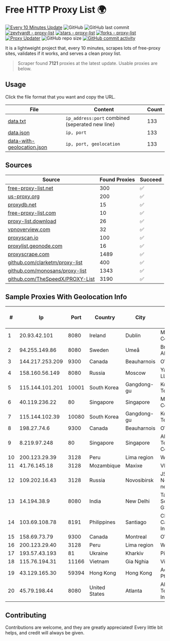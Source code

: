 
# Free HTTP Proxy List 🌍

[![Every 10 Minutes Update](https://github.com/mertguvencli/http-proxy-list/actions/workflows/main.yml/badge.svg?branch=main)](https://github.com/mertguvencli/http-proxy-list/actions/workflows/main.yml)
![GitHub](https://img.shields.io/github/license/mertguvencli/http-proxy-list)
![GitHub last commit](https://img.shields.io/github/last-commit/mertguvencli/http-proxy-list)
[![zevtyardt - proxy-list](https://img.shields.io/static/v1?label=zevtyardt&message=proxy-list&color=blue&logo=github)](https://github.com/zevtyardt/proxy-list "Go to GitHub repo")
[![stars - proxy-list](https://img.shields.io/github/stars/zevtyardt/proxy-list?style=social)](https://github.com/zevtyardt/proxy-list)
[![forks - proxy-list](https://img.shields.io/github/forks/zevtyardt/proxy-list?style=social)](https://github.com/zevtyardt/proxy-list)
[![Proxy Updater](https://github.com/zevtyardt/proxy-list/workflows/Proxy%20Updater/badge.svg)](https://github.com/zevtyardt/proxy-list/actions?query=workflow:"Proxy+Updater")
![GitHub repo size](https://img.shields.io/github/repo-size/zevtyardt/proxy-list)
[![GitHub commit activity](https://img.shields.io/github/commit-activity/m/zevtyardt/proxy-list?logo=commits)](https://github.com/zevtyardt/proxy-list/commits/main)

It is a lightweight project that, every 10 minutes, scrapes lots of free-proxy sites, validates if it works, and serves a clean proxy list.

> Scraper found **7121** proxies at the latest update. Usable proxies are below.

## Usage

Click the file format that you want and copy the URL.

|File|Content|Count|
|----|-------|-----|
|[data.txt](https://raw.githubusercontent.com/mertguvencli/http-proxy-list/main/proxy-list/data.txt)|`ip_address:port` combined (seperated new line)|133|
|[data.json](https://raw.githubusercontent.com/mertguvencli/http-proxy-list/main/proxy-list/data.json)|`ip, port`|133|
|[data-with-geolocation.json](https://raw.githubusercontent.com/mertguvencli/http-proxy-list/main/proxy-list/data-with-geolocation.json)|`ip, port, geolocation`|133|

## Sources

|Source|Found Proxies|Succeed|
|------|-------------|-------|
|[free-proxy-list.net](https://free-proxy-list.net)|300|✅|
|[us-proxy.org](https://www.us-proxy.org)|200|✅|
|[proxydb.net](http://proxydb.net)|15|✅|
|[free-proxy-list.com](https://free-proxy-list.com/?page=&port=&type%5B%5D=http&type%5B%5D=https&up_time=0&search=Search)|10|✅|
|[proxy-list.download](https://www.proxy-list.download/HTTP)|26|✅|
|[vpnoverview.com](https://vpnoverview.com/privacy/anonymous-browsing/free-proxy-servers)|32|✅|
|[proxyscan.io](https://www.proxyscan.io)|100|✅|
|[proxylist.geonode.com](https://proxylist.geonode.com/api/proxy-list?limit=300&page=1&sort_by=lastChecked&sort_type=desc&protocols=http,https)|16|✅|
|[proxyscrape.com](https://api.proxyscrape.com/v2/?request=displayproxies&protocol=http&timeout=10000&country=all&ssl=all&anonymity=all)|1489|✅|
|[github.com/clarketm/proxy-list](https://raw.githubusercontent.com/clarketm/proxy-list/master/proxy-list-raw.txt)|400|✅|
|[github.com/monosans/proxy-list](https://raw.githubusercontent.com/monosans/proxy-list/main/proxies/http.txt)|1343|✅|
|[github.com/TheSpeedX/PROXY-List](https://raw.githubusercontent.com/TheSpeedX/PROXY-List/master/http.txt)|3190|✅|


## Sample Proxies With Geolocation Info

|#|Ip|Port|Country|City|Internet Service Provider|
|-|--|----|-------|----|-------------------------|
|1|20.93.42.101|8080|Ireland|Dublin|Microsoft Corporation|
|2|94.255.149.86|8080|Sweden|Umeå|Bredband2 AB|
|3|144.217.253.209|9300|Canada|Beauharnois|OVH SAS|
|4|158.160.56.149|8080|Russia|Moscow|Yandex.Cloud LLC|
|5|115.144.101.201|10001|South Korea|Gangdong-gu|Korea Telecom|
|6|40.119.236.22|80|Singapore|Singapore|Microsoft Corporation|
|7|115.144.102.39|10080|South Korea|Gangdong-gu|Korea Telecom|
|8|198.27.74.6|9300|Canada|Beauharnois|OVH SAS|
|9|8.219.97.248|80|Singapore|Singapore|Alibaba (US) Technology Co., Ltd.|
|10|200.123.29.39|3128|Peru|Lima region|Wigo S.A.|
|11|41.76.145.18|3128|Mozambique|Maxixe|VM  S.A|
|12|109.202.16.43|3128|Russia|Novosibirsk|JSC Avantel. Novosibirsk network|
|13|14.194.38.9|8080|India|New Delhi|Tata Tele Services GSM|
|14|103.69.108.78|8191|Philippines|Santiago|CITI Cableworld Inc.|
|15|158.69.73.79|9300|Canada|Montreal|OVH SAS|
|16|200.123.29.40|3128|Peru|Lima region|Wigo S.A.|
|17|193.57.43.193|81|Ukraine|Kharkiv|Pitline Ltd|
|18|115.76.194.31|11166|Vietnam|Gia Nghia|Viettel Group|
|19|43.129.165.30|59394|Hong Kong|Hong Kong|Aceville Pte.ltd|
|20|45.79.198.44|8080|United States|Atlanta|Akamai Technologies, Inc.|



## Contributing

Contributions are welcome, and they are greatly appreciated! Every
little bit helps, and credit will always be given.

